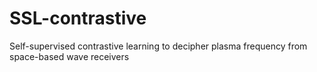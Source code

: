 # SSL-contrastive
Self-supervised contrastive learning to decipher plasma frequency from space-based wave receivers
